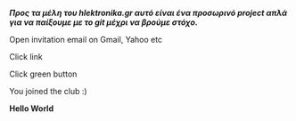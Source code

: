 ***Προς τα μέλη του hlektronika.gr αυτό είναι ένα προσωρινό project απλά για να παίξουμε με το git μέχρι να βρούμε στόχο.***

Open invitation email on Gmail, Yahoo etc

Click link

Click green button

You joined the club :)

**Hello World**
